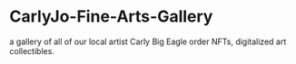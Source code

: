 # CarlyJo-Fine-Arts-Gallery
a gallery of all of our local artist Carly Big Eagle order NFTs, digitalized art collectibles.
